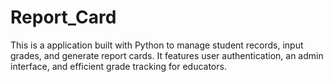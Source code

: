 # Report_Card
This is a application built with Python to manage student records, input grades, and generate report cards. It features user authentication, an admin interface, and efficient grade tracking for educators.
